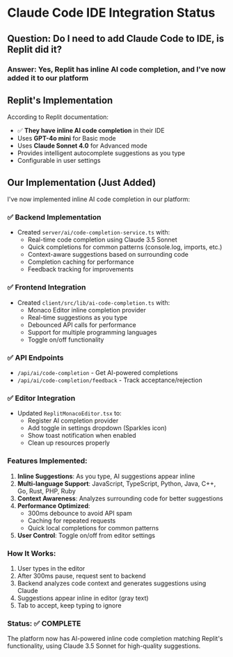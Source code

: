 # Claude Code IDE Integration Status

## Question: Do I need to add Claude Code to IDE, is Replit did it?

### Answer: Yes, Replit has inline AI code completion, and I've now added it to our platform

## Replit's Implementation
According to Replit documentation:
- ✅ **They have inline AI code completion** in their IDE
- Uses **GPT-4o mini** for Basic mode
- Uses **Claude Sonnet 4.0** for Advanced mode  
- Provides intelligent autocomplete suggestions as you type
- Configurable in user settings

## Our Implementation (Just Added)
I've now implemented inline AI code completion in our platform:

### ✅ Backend Implementation
- Created `server/ai/code-completion-service.ts` with:
  - Real-time code completion using Claude 3.5 Sonnet
  - Quick completions for common patterns (console.log, imports, etc.)
  - Context-aware suggestions based on surrounding code
  - Completion caching for performance
  - Feedback tracking for improvements

### ✅ Frontend Integration
- Created `client/src/lib/ai-code-completion.ts` with:
  - Monaco Editor inline completion provider
  - Real-time suggestions as you type
  - Debounced API calls for performance
  - Support for multiple programming languages
  - Toggle on/off functionality

### ✅ API Endpoints
- `/api/ai/code-completion` - Get AI-powered completions
- `/api/ai/code-completion/feedback` - Track acceptance/rejection

### ✅ Editor Integration
- Updated `ReplitMonacoEditor.tsx` to:
  - Register AI completion provider
  - Add toggle in settings dropdown (Sparkles icon)
  - Show toast notification when enabled
  - Clean up resources properly

### Features Implemented:
1. **Inline Suggestions**: As you type, AI suggestions appear inline
2. **Multi-language Support**: JavaScript, TypeScript, Python, Java, C++, Go, Rust, PHP, Ruby
3. **Context Awareness**: Analyzes surrounding code for better suggestions
4. **Performance Optimized**: 
   - 300ms debounce to avoid API spam
   - Caching for repeated requests
   - Quick local completions for common patterns
5. **User Control**: Toggle on/off from editor settings

### How It Works:
1. User types in the editor
2. After 300ms pause, request sent to backend
3. Backend analyzes code context and generates suggestions using Claude
4. Suggestions appear inline in editor (gray text)
5. Tab to accept, keep typing to ignore

### Status: ✅ COMPLETE
The platform now has AI-powered inline code completion matching Replit's functionality, using Claude 3.5 Sonnet for high-quality suggestions.